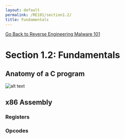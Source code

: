 ```yaml
---
layout: default
permalink: /RE101/section1.2/
title: Fundamentals
---
```

[Go Back to Reverse Engineering Malware 101](https://securedorg.github.io/RE101/)

# Section 1.2: Fundamentals #

## Anatomy of a C program ##

![alt text](https://securedorg.github.io/images/Cprogram.gif "C Program")

## x86 Assembly ##

### Registers ###

### Opcodes ###

